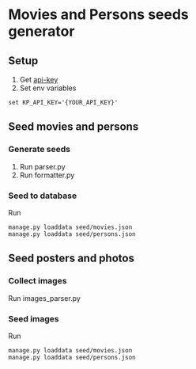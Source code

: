 # Movies and Persons seeds generator

## Setup
1. Get [api-key](https://kinopoiskapiunofficial.tech/) 
2. Set env variables 
```shell
set KP_API_KEY='{YOUR_API_KEY}'
```

## Seed movies and persons
### Generate seeds
1. Run parser.py
2. Run formatter.py
### Seed to database   
Run
```shell
manage.py loaddata seed/movies.json
manage.py loaddata seed/persons.json
```

## Seed posters and photos
### Collect images
Run images_parser.py
### Seed images
Run 
```shell
manage.py loaddata seed/movies.json
manage.py loaddata seed/persons.json
```
